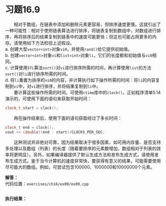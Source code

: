 # 习题16.9

&emsp;&emsp;相对于数组，在链表中添加和删除元素更容易，但排序速度更慢。这就引出了一种可能性：相对于使用链表算法进行排序，将链表复制到数组中，对数组进行排序，再将排序后的结果复制到链表中的速度可能更快；但这也可能占用更多的内存。请使用如下方法检验上述假设。  
a. 创建大型`vector<int>`对象`vi0`，并使用`rand()`给它提供初始值。  
b. 创建`vector<int>`对象`vi`和`list<int>`对象`li`，它们的长度都和初始值与`vi0`相同。  
c. 计算使用`STL`算法`sort()`对`vi`进行排序所需的时间，再计算使用`list`的方法`sort()`对`li`进行排序所需的时间。  
d. 将`li`重置为排序的`vi0`的内容，并计算执行如下操作所需的时间：将`li`的内容复制到`vi`中，对`vi`进行排序，并将结果复制到`li`中。  
&emsp;&emsp;要计算这些操作所需的时间，可使用`ctime`库中的`clock()`。正如程序清单5.14演示的，可使用下面的语句来获取开始时间：
```c++
clock_t start = clock();
```
&emsp;&emsp;再在操作结束后，使用下面的语句获取经过了多长时间：
```c++
clock_t end = clock();
cout << (double)(end - start)/CLOCKS_PER_SEC;
```
&emsp;&emsp;这种测试并非绝对可靠，因为结果取决于很多因素，如可用内存量、是否支持多处理以及数组（列表）的长度（随着要排序的元素数增加，数组相对于列表的效率将更明显）。另外，如果编译器提供了默认生成方法和发布生成方式，请使用发布生成方式。鉴于当今计算机的速度非常快，要获得有意义的结果，可能需要使用尽可能大的数组。例如，可尝试包含100000、1000000和10000000个元素。

**解答：**  
代码位置：`exercises/ch16/ex09/ex09.cpp`
```c++

```

**执行结果：**  
```

```